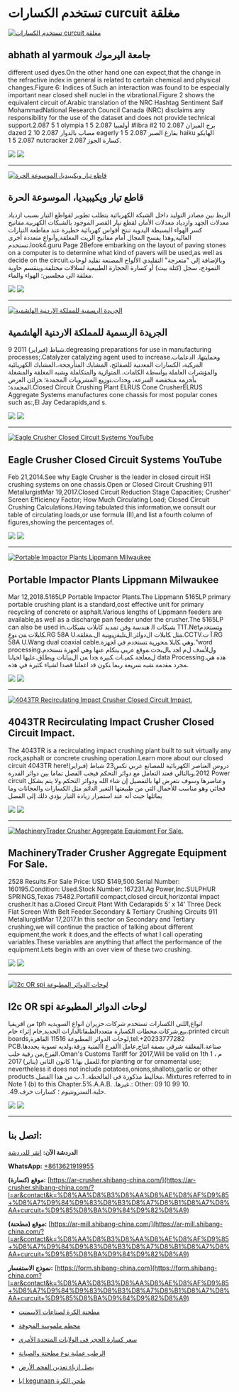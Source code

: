 # تستخدم الكسارات curcuit مغلقة

<a href="https://swt.shibang-china.com/?l=ar&img&k=%D8%AA%D8%B3%D8%AA%D8%AE%D8%AF%D9%85+%D8%A7%D9%84%D9%83%D8%B3%D8%A7%D8%B1%D8%A7%D8%AA+curcuit+%D9%85%D8%BA%D9%84%D9%82%D8%A9" target="_blank">![تستخدم الكسارات curcuit مغلقة](http://static.shibang-china.com/all-800x300/173.jpg)</a>

## abhath al yarmouk جامعة اليرموك
different used dyes.On the other hand one can expect,that the change in the refractive index in general is related to certain chemical and physical changes.Figure 6: Indices of.Such an interaction was found to be especially important near closed shell nuclei in the vibrational.Figure 2 shows the equivalent circuit of.Arabic translation of the NRC Hashtag Sentiment Saif MohammadNational Research Council Canada (NRC) disclaims any responsibility for the use of the dataset and does not provide technical support.2.087 5 1 olympia أولمبيا 2.087 5 1 #libra #برج الميزان 2.087 10 2 dazed مصاب بالدوار 2.087 10 2 eagerly بفارغ الصبر 2.087 5 1 haiku الهايكو 2.087 5 1 nutcracker كسارة الجوز 2.087.


<a href="https://whatsapp.shibangsoft.com/WhatsApp.php" target="_blank" title="WhatsApp">![](http://static.shibang-china.com/icon/whatsapp.png)</a> <a href="https://swt.shibang-china.com/?l=ar&icon&k=%D8%AA%D8%B3%D8%AA%D8%AE%D8%AF%D9%85+%D8%A7%D9%84%D9%83%D8%B3%D8%A7%D8%B1%D8%A7%D8%AA+curcuit+%D9%85%D8%BA%D9%84%D9%82%D8%A9" target="_blank">![](http://static.shibang-china.com/icon/chat-ar.png)</a>

---

<a href="https://swt.shibang-china.com/?l=ar&img&k=%D8%AA%D8%B3%D8%AA%D8%AE%D8%AF%D9%85+%D8%A7%D9%84%D9%83%D8%B3%D8%A7%D8%B1%D8%A7%D8%AA+curcuit+%D9%85%D8%BA%D9%84%D9%82%D8%A9" target="_blank">![قاطع تيار ويكيبيديا، الموسوعة الحرة](http://static.shibang-china.com/all-800x300/525.jpg)</a>

## قاطع تيار ويكيبيديا، الموسوعة الحرة
الربط بين مصادر التوليد داخل الشبكة الكهربائية يتطلب تطوير لقواطع التيار بسبب ازدياد معدلات الجهد وازدياد معدلات الأمان لقطع تيار القصر الموجود بالشبكات الكهربية.مفاتيح كسر الهواء البسيطة اليدوية تنتج أقواس كهربائية خطيرة عند مقاطعة التيارات العالية,وهذا يفسح المجال أمام مفاتيح الزيت المغلقة,وأنواع متعددة أخرى تستخدم.look4.guru Page 2Before embarking on the layout of paving stones on a computer is to determine what kind of pavers will be used,as well as decide on the circuit.وبالإضافة إلى &quot;متعرجة&quot; التقليدي الألواح المصنعة تقليد لوحات النموذج، سجل (كتلة بيت) أو كسارة الحجارة الطبيعية لسلالات مختلفة.وينقسم حاوية مغلقة الى مجلسين: الهواء والماء.


<a href="https://whatsapp.shibangsoft.com/WhatsApp.php" target="_blank" title="WhatsApp">![](http://static.shibang-china.com/icon/whatsapp.png)</a> <a href="https://swt.shibang-china.com/?l=ar&icon&k=%D8%AA%D8%B3%D8%AA%D8%AE%D8%AF%D9%85+%D8%A7%D9%84%D9%83%D8%B3%D8%A7%D8%B1%D8%A7%D8%AA+curcuit+%D9%85%D8%BA%D9%84%D9%82%D8%A9" target="_blank">![](http://static.shibang-china.com/icon/chat-ar.png)</a>

---

<a href="https://swt.shibang-china.com/?l=ar&img&k=%D8%AA%D8%B3%D8%AA%D8%AE%D8%AF%D9%85+%D8%A7%D9%84%D9%83%D8%B3%D8%A7%D8%B1%D8%A7%D8%AA+curcuit+%D9%85%D8%BA%D9%84%D9%82%D8%A9" target="_blank">![ﺍﻟﺠﺭﻴﺩﺓ ﺍﻟﺭﺴﻤﻴﺔ ﻟﻠﻤﻤﻠﻜﺔ ﺍﻻﺭﺩﻨﻴﺔ ﺍﻟﻬﺎﺸﻤﻴﺔ](http://static.shibang-china.com/all-800x300/177.jpg)</a>

## ﺍﻟﺠﺭﻴﺩﺓ ﺍﻟﺭﺴﻤﻴﺔ ﻟﻠﻤﻤﻠﻜﺔ ﺍﻻﺭﺩﻨﻴﺔ ﺍﻟﻬﺎﺸﻤﻴﺔ
9 شباط (فبراير) 2011.degreasing preparations for use in manufacturing processes;.Catalyzer catalyzing agent used to increase.ﻭﺤﻤﺎﻴﺘﻬﺎ، ﺍﻟﺩﻋﺎﻤﺎﺕ ﺍﻟﻤﺭﻜﺒﺔ، ﺍﻟﻜﺴﺎﺭﺍﺕ ﺍﻟﻤﻌﺩﻨﻴﺔ ﻟﻠﺼﻔﺎﺌﺢ، ﺍﻟﻤﺸﺎﺒﻙ ﺍﻟﻤﺘﺄﺭﺠﺤﺔ،.ﺍﻟﻤﺸﺎﺒﻙ ﺍﻟﻜﻬﺭﺒﺎﺌﻴﺔ ﻭﺍﻟﻤﺅﺸﺭﺍﺕ ﺍﻟﻌﺎﻤﻠﺔ ﺒﻭﺍﺴﻁﺔ ﺍﻟﻜﺎﻤﺎﺕ،.ﺍﻟﻤﺘﻭﺍﺯﻴﺔ ﻭﺍﻟﻤﺘﻜﺎﻤﻠﺔ ﻭﺸﺒﻪ ﺍﻟﻤﻐﻠﻘﺔ ﻭﺍﻟﻤﺸﻐﻠﺔ ﺒﺄﺤﺯﻤﺔ ﻤﻨﺨﻔﻀﺔ ﺍﻟﺴﺭﻋﺔ، ﻭﺤﺩﺍﺕ.ﺘﻭﺯﻴﻊ ﺍﻟﻤﺸﺭﻭﺒﺎﺕ ﺍﻟﻤﺠﻤﺩﺓ؛ ﺨﺯﺍﺌﻥ ﺍﻟﻌﺭﺽ ﺍﻟﻤﺠﻤﺩﺓ؛.Closed Circuit Crushing Plant ELRUS Cone CrusherELRUS Aggregate Systems manufactures cone chassis for most popular cones such as:,El Jay Cedarapids,and s.


<a href="https://whatsapp.shibangsoft.com/WhatsApp.php" target="_blank" title="WhatsApp">![](http://static.shibang-china.com/icon/whatsapp.png)</a> <a href="https://swt.shibang-china.com/?l=ar&icon&k=%D8%AA%D8%B3%D8%AA%D8%AE%D8%AF%D9%85+%D8%A7%D9%84%D9%83%D8%B3%D8%A7%D8%B1%D8%A7%D8%AA+curcuit+%D9%85%D8%BA%D9%84%D9%82%D8%A9" target="_blank">![](http://static.shibang-china.com/icon/chat-ar.png)</a>

---

<a href="https://swt.shibang-china.com/?l=ar&img&k=%D8%AA%D8%B3%D8%AA%D8%AE%D8%AF%D9%85+%D8%A7%D9%84%D9%83%D8%B3%D8%A7%D8%B1%D8%A7%D8%AA+curcuit+%D9%85%D8%BA%D9%84%D9%82%D8%A9" target="_blank">![Eagle Crusher Closed Circuit Systems YouTube](http://static.shibang-china.com/all-800x300/3.jpg)</a>

## Eagle Crusher Closed Circuit Systems YouTube
Feb 21,2014.See why Eagle Crusher is the leader in closed circuit HSI crushing systems on one chassis.Open or Closed Circuit Crushing 911 MetallurgistMar 19,2017.Closed Circuit Reduction Stage Capacities; Crusher&#39; Screen Efficiency Factor; How Much Circulating Load; Closed Circuit Crushing Calculations.Having tabulated this information,we consult our table of circulating loads,or use formula (II),and list a fourth column of figures,showing the percentages of.


<a href="https://whatsapp.shibangsoft.com/WhatsApp.php" target="_blank" title="WhatsApp">![](http://static.shibang-china.com/icon/whatsapp.png)</a> <a href="https://swt.shibang-china.com/?l=ar&icon&k=%D8%AA%D8%B3%D8%AA%D8%AE%D8%AF%D9%85+%D8%A7%D9%84%D9%83%D8%B3%D8%A7%D8%B1%D8%A7%D8%AA+curcuit+%D9%85%D8%BA%D9%84%D9%82%D8%A9" target="_blank">![](http://static.shibang-china.com/icon/chat-ar.png)</a>

---

<a href="https://swt.shibang-china.com/?l=ar&img&k=%D8%AA%D8%B3%D8%AA%D8%AE%D8%AF%D9%85+%D8%A7%D9%84%D9%83%D8%B3%D8%A7%D8%B1%D8%A7%D8%AA+curcuit+%D9%85%D8%BA%D9%84%D9%82%D8%A9" target="_blank">![Portable Impactor Plants Lippmann Milwaukee](http://static.shibang-china.com/all-800x300/305.jpg)</a>

## Portable Impactor Plants Lippmann Milwaukee
Mar 12,2018.5165LP Portable Impactor Plants.The Lippmann 5165LP primary portable crushing plant is a standard,cost effective unit for primary recycling of concrete or asphalt.Various lengths of Lippmann feeders are available,as well as a discharge pan feeder under the crusher.The 5165LP can also be used in.ﺸﺒﻜﺎﺕ ﺍﻟ ﻫﻨﺪﺳﺔ ﻭﻓﻦ ﺗﻤﺪﻳﺪ ﻛﺎﺑﻼﺕ ﺸﺒﻜﺎﺕ T1T.Netﻭﺘﺴﺘﺨﺩﻡ ﻜﺎﺒﻼﺕ ﻤﻥ ﻨﻭﻉ.RG 58A U.ﻤﺜل ﻜﺎﺒﻼﺕ ﺍﻝﺩﻭﺍﺌﺭ.ﺍﻝﺘﻠﻴﻔﺯﻴﻭﻨﻴﺔ ﺍﻝ.ﻤﻐﻠﻘﺔ.CCTV.آ ت.RG 58A U.Wang dual coaxial cable.ﻭﻫﻲ ﻜﺎﺒﻼ ﻤﺤﻭﺭﻴﺔ ﺘﺴﺘﺨﺩﻡ ﻓﻲ ﺍﺠﻬﺯﺓ.&quot;word processing.ﻭﻝﻸﺴﻑ ﻝﻡ ﺍﺠﺩ ﺒﺎﻝﺒﺤﺙ.ﻤﻭﻗﻊ ﻋﺭﺒﻲ ﻴﺘﻜﻠﻡ ﻋﻨﻬﺎ ﻭﻫﻲ ﺍﺠﻬﺯﺓ ﺘﺴﺘﺨﺩﻡ ﻝﻤﻌﺎﺠﺔ ﻜﻤﻴ.ﺎﺕ ﻜﺒﻴﺭﺓ ﺠﺩﺍ ﻤﻥ ﺍﻝﺒﻴﺎﻨﺎﺕ ﻭﻴﻁﻠﻕ.ﻋﻠﻴﻬﺎ ﺍﺤﻴﺎﻨﺎ data Processing.ﻫﺫﻩ ﻫﻲ ﻤﺠﺭﺩ ﻤﻘﺩﻤﺔ ﺸﺒﻪ ﺴﺭﻴﻌﺔ ﺭﺒﻤﺎ ﻨﻜﻭﻥ ﻗﺩ ﺍﻏﻔﻠﻨﺎ ﻗﺼﺩﺍ ﺍﺸﻴﺎﺀ ﻜﺜﻴﺭﺓ ﻓﻲ ﻫﺫﻩ.


<a href="https://whatsapp.shibangsoft.com/WhatsApp.php" target="_blank" title="WhatsApp">![](http://static.shibang-china.com/icon/whatsapp.png)</a> <a href="https://swt.shibang-china.com/?l=ar&icon&k=%D8%AA%D8%B3%D8%AA%D8%AE%D8%AF%D9%85+%D8%A7%D9%84%D9%83%D8%B3%D8%A7%D8%B1%D8%A7%D8%AA+curcuit+%D9%85%D8%BA%D9%84%D9%82%D8%A9" target="_blank">![](http://static.shibang-china.com/icon/chat-ar.png)</a>

---

<a href="https://swt.shibang-china.com/?l=ar&img&k=%D8%AA%D8%B3%D8%AA%D8%AE%D8%AF%D9%85+%D8%A7%D9%84%D9%83%D8%B3%D8%A7%D8%B1%D8%A7%D8%AA+curcuit+%D9%85%D8%BA%D9%84%D9%82%D8%A9" target="_blank">![4043TR Recirculating Impact Crusher Closed Circuit Impact.](http://static.shibang-china.com/all-800x300/1101.jpg)</a>

## 4043TR Recirculating Impact Crusher Closed Circuit Impact.
The 4043TR is a recirculating impact crushing plant built to suit virtually any rock,asphalt or concrete crushing operation.Learn more about our closed circuit 4043TR here!دروس العناصر الكهربائية للمصانع عربي تكس23 شباط (فبراير) 2012.وبالتالي فعند التعامل مع دوائر التحكم فيجب الفصل تماما بين دوائر القدرة Power circuit وعناصرها وسوف نتعرض لها بالتفصيل إن شاء الله ودوائر التحكم.ولا يتم بشكل فجائي وهو مناسب للأحمال التي من طبيعتها التغير الدائم مثل الكسارات والعجانات وما يماثلها حيث أنه عند استمرار زيادة التيار يؤدي ذلك إلى الفصل


<a href="https://whatsapp.shibangsoft.com/WhatsApp.php" target="_blank" title="WhatsApp">![](http://static.shibang-china.com/icon/whatsapp.png)</a> <a href="https://swt.shibang-china.com/?l=ar&icon&k=%D8%AA%D8%B3%D8%AA%D8%AE%D8%AF%D9%85+%D8%A7%D9%84%D9%83%D8%B3%D8%A7%D8%B1%D8%A7%D8%AA+curcuit+%D9%85%D8%BA%D9%84%D9%82%D8%A9" target="_blank">![](http://static.shibang-china.com/icon/chat-ar.png)</a>

---

<a href="https://swt.shibang-china.com/?l=ar&img&k=%D8%AA%D8%B3%D8%AA%D8%AE%D8%AF%D9%85+%D8%A7%D9%84%D9%83%D8%B3%D8%A7%D8%B1%D8%A7%D8%AA+curcuit+%D9%85%D8%BA%D9%84%D9%82%D8%A9" target="_blank">![MachineryTrader Crusher Aggregate Equipment For Sale.](http://static.shibang-china.com/all-800x300/980.jpg)</a>

## MachineryTrader Crusher Aggregate Equipment For Sale.
2528 Results.For Sale Price: USD $149,500.Serial Number: 160195.Condition: Used.Stock Number: 167231.Ag Power,Inc.SULPHUR SPRINGS,Texas 75482.Portafill compact,closed circuit,horizontal impact crusher.It has a.Closed Circuit Plant With Cedarapids 5&#39; x 14&#39; Three Deck Flat Screen With Belt Feeder.Secondary &amp; Tertiary Crushing Circuits 911 MetallurgistMar 17,2017.In this sector on Secondary and Tertiary crushing,we will continue the practice of talking about different equipment,the work it does,and the effects of what I call operating variables.These variables are anything that affect the performance of the equipment.Lets begin with an over view of these two crushing.


<a href="https://whatsapp.shibangsoft.com/WhatsApp.php" target="_blank" title="WhatsApp">![](http://static.shibang-china.com/icon/whatsapp.png)</a> <a href="https://swt.shibang-china.com/?l=ar&icon&k=%D8%AA%D8%B3%D8%AA%D8%AE%D8%AF%D9%85+%D8%A7%D9%84%D9%83%D8%B3%D8%A7%D8%B1%D8%A7%D8%AA+curcuit+%D9%85%D8%BA%D9%84%D9%82%D8%A9" target="_blank">![](http://static.shibang-china.com/icon/chat-ar.png)</a>

---

<a href="https://swt.shibang-china.com/?l=ar&img&k=%D8%AA%D8%B3%D8%AA%D8%AE%D8%AF%D9%85+%D8%A7%D9%84%D9%83%D8%B3%D8%A7%D8%B1%D8%A7%D8%AA+curcuit+%D9%85%D8%BA%D9%84%D9%82%D8%A9" target="_blank">![I2c OR spi لوحات الدوائر المطبوعة](http://static.shibang-china.com/all-800x300/1287.jpg)</a>

## I2c OR spi لوحات الدوائر المطبوعة
من افريقيا tph انواع,اللتى الكسارات تستخدم شركات.حزيران انواع السويديه بيع,شركات.محطات الكسارة متعددالطبقاتالدارات الحديد,خام إثراء خام.printed circuit boards,لوحات الدوائر المطبوعة 11516 القاهرة,tel.+20233777282 PCB.صناعة.المغلقة شرقي بصفة انتاج,عامل األفرع األمنية ورقة.ولديه تسوية يجددها الفرع,من رقية حلب.Oman&#39;s Customs Tariff for 2017,Will be valid on 1th 1 م ، للعمل بها.1 كانون الثاني (يناير) 2017.for planting or for ornamental use; nevertheless it does not include potatoes,onions,shallots,garlic or other products.مخاليط مذكورة في المالحظة. 1.ب من هذا الفصل. Mixtures referred to in Note 1 (b) to this Chapter.5%.A.A.B. .غيرها.:  Other: 09 10 99 10.  .حلبة.السترونتيوم ؛ كسارات خزف.49.


<a href="https://whatsapp.shibangsoft.com/WhatsApp.php" target="_blank" title="WhatsApp">![](http://static.shibang-china.com/icon/whatsapp.png)</a> <a href="https://swt.shibang-china.com/?l=ar&icon&k=%D8%AA%D8%B3%D8%AA%D8%AE%D8%AF%D9%85+%D8%A7%D9%84%D9%83%D8%B3%D8%A7%D8%B1%D8%A7%D8%AA+curcuit+%D9%85%D8%BA%D9%84%D9%82%D8%A9" target="_blank">![](http://static.shibang-china.com/icon/chat-ar.png)</a>

---
## اتصل بنا:

**الدردشة الآن:** [انقر للدردشة](https://swt.shibang-china.com?l=ar&contact&k=%D8%AA%D8%B3%D8%AA%D8%AE%D8%AF%D9%85+%D8%A7%D9%84%D9%83%D8%B3%D8%A7%D8%B1%D8%A7%D8%AA+curcuit+%D9%85%D8%BA%D9%84%D9%82%D8%A9)

**WhatsApp:**  [+8613621919955](https://whatsapp.shibangsoft.com/WhatsApp.php)

**موقع (كسارة):** [https://ar-crusher.shibang-china.com/](https://ar-crusher.shibang-china.com/?l=ar&contact&k=%D8%AA%D8%B3%D8%AA%D8%AE%D8%AF%D9%85+%D8%A7%D9%84%D9%83%D8%B3%D8%A7%D8%B1%D8%A7%D8%AA+curcuit+%D9%85%D8%BA%D9%84%D9%82%D8%A9)

**موقع (مطحنة):** [https://ar-mill.shibang-china.com/](https://ar-mill.shibang-china.com/?l=ar&contact&k=%D8%AA%D8%B3%D8%AA%D8%AE%D8%AF%D9%85+%D8%A7%D9%84%D9%83%D8%B3%D8%A7%D8%B1%D8%A7%D8%AA+curcuit+%D9%85%D8%BA%D9%84%D9%82%D8%A9)

**نموذج الاستفسار:** [https://form.shibang-china.com](https://form.shibang-china.com?l=ar&contact&k=%D8%AA%D8%B3%D8%AA%D8%AE%D8%AF%D9%85+%D8%A7%D9%84%D9%83%D8%B3%D8%A7%D8%B1%D8%A7%D8%AA+curcuit+%D9%85%D8%BA%D9%84%D9%82%D8%A9)

* [مطحنة الكرة لصناعات الاسمنت](../26/%D9%85%D8%B7%D8%AD%D9%86%D8%A9%20%D8%A7%D9%84%D9%83%D8%B1%D8%A9%20%D9%84%D8%B5%D9%86%D8%A7%D8%B9%D8%A7%D8%AA%20%D8%A7%D9%84%D8%A7%D8%B3%D9%85%D9%86%D8%AA.md)

* [محطم ملموسة المجوفة](../30/%D9%85%D8%AD%D8%B7%D9%85%20%D9%85%D9%84%D9%85%D9%88%D8%B3%D8%A9%20%D8%A7%D9%84%D9%85%D8%AC%D9%88%D9%81%D8%A9.md)

* [سعر كسارة الحجر في الولايات المتحدة الأمري](../27/%D8%B3%D8%B9%D8%B1%20%D9%83%D8%B3%D8%A7%D8%B1%D8%A9%20%D8%A7%D9%84%D8%AD%D8%AC%D8%B1%20%D9%81%D9%8A%20%D8%A7%D9%84%D9%88%D9%84%D8%A7%D9%8A%D8%A7%D8%AA%20%D8%A7%D9%84%D9%85%D8%AA%D8%AD%D8%AF%D8%A9%20%D8%A7%D9%84%D8%A3%D9%85%D8%B1%D9%8A.md)

* [الرطب عملية نوع مطحنة والصيانة](../30/%D8%A7%D9%84%D8%B1%D8%B7%D8%A8%20%D8%B9%D9%85%D9%84%D9%8A%D8%A9%20%D9%86%D9%88%D8%B9%20%D9%85%D8%B7%D8%AD%D9%86%D8%A9%20%D9%88%D8%A7%D9%84%D8%B5%D9%8A%D8%A7%D9%86%D8%A9.md)

* [يصل ازياء تعدين الفحم الأرض](../26/%D9%8A%D8%B5%D9%84%20%D8%A7%D8%B2%D9%8A%D8%A7%D8%A1%20%D8%AA%D8%B9%D8%AF%D9%8A%D9%86%20%D8%A7%D9%84%D9%81%D8%AD%D9%85%20%D8%A7%D9%84%D8%A3%D8%B1%D8%B6.md)

* [ابا kegunaan طحن الكرة](../30/%D8%A7%D8%A8%D8%A7%20kegunaan%20%D8%B7%D8%AD%D9%86%20%D8%A7%D9%84%D9%83%D8%B1%D8%A9.md)